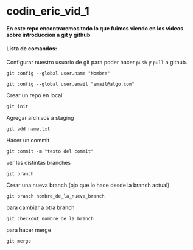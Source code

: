 # codin_eric_vid_1
#### En este repo encontraremos todo lo que fuimos viendo en los videos sobre introducción a git y github

#### Lista de comandos:
Configurar nuestro usuario de git para poder hacer `push` y `pull` a github.
```
git config --global user.name "Nombre"
```

```
git config --global user.email "email@algo.com"
```

Crear un repo en local
```
git init
```

Agregar archivos a staging
```
git add name.txt
```

Hacer un commit
```
git commit -m "texto del commit"
```

ver las distintas branches
```
git branch
```

Crear una nueva branch (ojo que lo hace desde la branch actual)
```
git branch nombre_de_la_nueva_branch
```

para cambiar a otra branch
```
git checkout nombre_de_la_branch
```

para hacer merge
```
git merge
```

